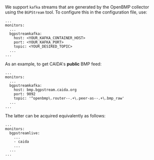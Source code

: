We support `kafka` streams that are generated by the OpenBMP collector using the `BGPStream` tool. To configure this in the configuration file, use:

```
...
monitors:
  ...
  bgpstreamkafka:
    host: <YOUR_KAFKA_CONTAINER_HOST>
    port: <YOUR_KAFKA_PORT>
    topic: <YOUR_DESIRED_TOPIC>
  ...
...
```

As an example, to get CAIDA's **public** BMP feed:

```
...
monitors:
  ...
  bgpstreamkafka:
    host: bmp.bgpstream.caida.org
    port: 9092
    topic: '^openbmp\.router--.+\.peer-as--.+\.bmp_raw'
  ...
...
```

The latter can be acquired equivalently as follows:

```
...
monitors:
  bgpstreamlive:
    ...
    - caida
    ...
  ...
...
```

<!--
As of now there is an issue with the parsed timestamps from BGPStream so you need to define a custom environment variable.

Follow this ticket for more information:
https://github.com/FORTH-ICS-INSPIRE/artemis/issues/411
-->
